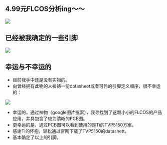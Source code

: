 ## 4.99元FLCOS分析ing～～

![](https://raw.githubusercontent.com/io-hack/io-hack.github.io/master/dl/img3.jpg)

## 已经被我确定的一些引脚

![](https://github.com/io-hack/io-hack.github.io/blob/master/dl/img4.png?raw=true)

## 幸运与不幸运的

- 目前我手中还是没有实物的。
- 向曾经拥有此物的人祈祷一份datasheet或者可怜的引脚定义顺序，很不幸运的：

![](https://raw.githubusercontent.com/io-hack/io-hack.github.io/master/dl/img5.png)

- 幸运的，通过神物（google图片搜索），我寻找到了这颗小小的FLCOS的产品应用，并具包含了较为清晰的PCB图。
- 更幸运的是，通过PCB图可以看到使用的是Ti的TVP5150方案。
- 感谢Ti的怀抱，轻松通过官网下载了TVP5150的datashett。
- 基本确定了以上的引脚。
